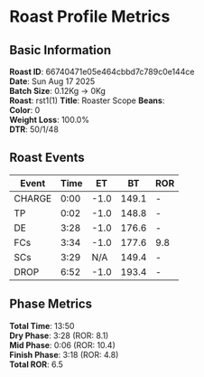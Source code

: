 # Roast Profile Metrics

## Basic Information
**Roast ID**: 66740471e05e464cbbd7c789c0e144ce  
**Date**: Sun Aug 17 2025  
**Batch Size**: 0.12Kg → 0Kg  
**Roast**: rst1(1)
**Title**: Roaster Scope
**Beans**:   
**Color**: 0  
**Weight Loss**: 100.0%  
**DTR**: 50/1/48  

## Roast Events

| Event | Time | ET | BT | ROR |
|-------|------|----|----|-----|
| CHARGE | 0:00 | -1.0 | 149.1 | - |
| TP | 0:02 | -1.0 | 148.8 | - |
| DE | 3:28 | -1.0 | 176.6 | - |
| FCs | 3:34 | -1.0 | 177.6 | 9.8 |
| SCs | 3:29 | N/A | 149.4 | - |
| DROP | 6:52 | -1.0 | 193.4 | - |

## Phase Metrics
**Total Time**: 13:50  
**Dry Phase**: 3:28 (ROR: 8.1)  
**Mid Phase**: 0:06 (ROR: 10.4)  
**Finish Phase**: 3:18 (ROR: 4.8)  
**Total ROR**: 6.5  
